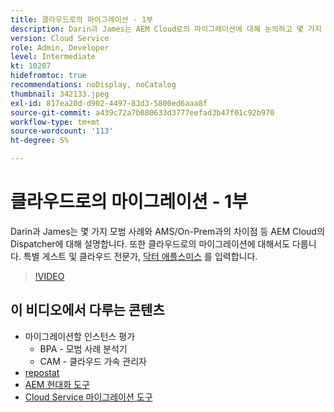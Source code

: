 ```yaml
---
title: 클라우드로의 마이그레이션 - 1부
description: Darin과 James는 AEM Cloud로의 마이그레이션에 대해 논의하고 몇 가지 기술과 모범 사례를 시연합니다.
version: Cloud Service
role: Admin, Developer
level: Intermediate
kt: 10207
hidefromtoc: true
recommendations: noDisplay, noCatalog
thumbnail: 342133.jpeg
exl-id: 817ea20d-d902-4497-83d3-5800ed6aaa8f
source-git-commit: a439c72a7b080633d3777eefad3b47f01c92b970
workflow-type: tm+mt
source-wordcount: '113'
ht-degree: 5%

---
```


# 클라우드로의 마이그레이션 - 1부

Darin과 James는 몇 가지 모범 사례와 AMS/On-Prem과의 차이점 등 AEM Cloud의 Dispatcher에 대해 설명합니다. 또한 클라우드로의 마이그레이션에 대해서도 다룹니다. 특별 게스트 및 클라우드 전문가, [닥터 애플스미스](https://twitter.com/DrApplesmith) 를 입력합니다.

>[!VIDEO](https://video.tv.adobe.com/v/342133?quality=12&learn=on)

## 이 비디오에서 다루는 콘텐츠

+ 마이그레이션할 인스턴스 평가
   + BPA - 모범 사례 분석기
   + CAM - 클라우드 가속 관리자
+ [repostat](https://github.com/chetanmeh/oak-console-scripts/tree/master/src/main/groovy/repostats)
+ [AEM 현대화 도구](https://opensource.adobe.com/aem-modernize-tools/)
+ [Cloud Service 마이그레이션 도구](https://github.com/adobe/aem-cloud-service-source-migration)
